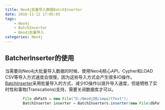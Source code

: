 ```yaml
---
title: Neo4j批量导入数据BatchInserter
date: 2016-11-12 17:05:03
tags:
	- Neo4j
	- BatchInserter
	- Neo4j批量导入
categories: Neo4j
---
```

## BatcherInserter的使用

当需要向Neo4j大批量导入数据的时候，使用Neo4j核心API，Cypher和LOAD CSV等导入方式速度会很慢，因为这些导入方式会产生很多IO操作。 [BatchInserter](http://neo4j.com/docs/java-reference/current/javadocs/org/neo4j/unsafe/batchinsert/BatchInserter.html)采用批量导入的方式，减少IO操作以提升导入速度，但是牺牲了实时性和事物(Transcations)支持，需要关闭数据库才可以。

``` java
        File dbPath = new File("D:/Neo4jDB/importTest");
        BatchInserter inserter = BatchInserters.inserter(new File(dbPath));

```
